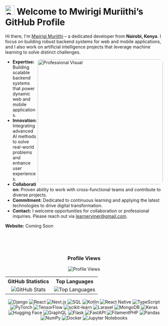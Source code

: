 <h1>
  <img src="https://emojis.slackmojis.com/emojis/images/1531849430/4246/blob-sunglasses.gif?1531849430" width="30" alt="Sunglasses Emoji"/>
  Welcome to Mwirigi Muriithi’s GitHub Profile
</h1>

<p>
  Hi there, I'm <a href="https://www.mwirigi.github.io/">Mwirigi Muriithi</a> – a dedicated developer from <strong>Nairobi, Kenya</strong>. I focus on building robust backend systems for web and mobile applications, and I also work on artificial intelligence projects that leverage machine learning to solve distinct challenges.
</p>


<p>
  <img align="right" width="400px" style="border-radius: 10px;" alt="Professional Visual" src="https://user-images.githubusercontent.com/74038190/229223263-cf2e4b07-2615-4f87-9c38-e37600f8381a.gif" />
</p>

<ul>
  <li><strong>Expertise:</strong> Building scalable backend systems that power dynamic web and mobile applications.</li>
  <li><strong>Innovation:</strong> Integrating advanced AI methods to solve real-world problems and enhance user experiences.</li>
  <li><strong>Collaboration:</strong> Proven ability to work with cross-functional teams and contribute to diverse projects.</li>
  <li><strong>Commitment:</strong> Dedicated to continuous learning and applying the latest technologies to drive digital transformation.</li>
  <li><strong>Contact:</strong> I welcome opportunities for collaboration or professional inquiries. Please reach out via <a href="mailto:learnerviner@gmail.com">learnerviner@gmail.com</a>.</li>
</ul>

<p>
  <strong>Website:</strong> Coming Soon
</p>

<p>&nbsp;</p>
<p>&nbsp;</p>

<h3 align="center">Profile Views</h3>
<p align="center">
  <img src="https://profile-counter.glitch.me/mwirigi/count.svg" alt="Profile Views" />
</p>



<table align="center">
  <tr>
    <th align="center">GitHub Statistics</th>
    <th align="center">Top Languages</th>
  </tr>
  <tr>
    <td align="center">
      <img src="https://github-readme-stats.vercel.app/api?username=MwirigiMuriithi&show_icons=true&theme=dark&count_private=true" alt="GitHub Stats" />
    </td>
    <td align="center">
      <img src="https://github-readme-stats.vercel.app/api/top-langs/?username=MwirigiMuriithi&layout=compact&theme=dark&langs_count=10&hide=HTML,CSS&cache_seconds=0" alt="Top Languages" />
    </td>
  </tr>
</table>
<p align="center">
  <img src="https://img.shields.io/badge/-Django-black?style=flat-square&logo=django" alt="Django" />
  <img src="https://img.shields.io/badge/-React-black?style=flat-square&logo=react" alt="React" />
  <img src="https://img.shields.io/badge/-Next.js-black?style=flat-square&logo=nextdotjs" alt="Next.js" />
  <img src="https://img.shields.io/badge/-SQL-black?style=flat-square&logo=sqlite" alt="SQL" />
  <img src="https://img.shields.io/badge/-Kotlin-black?style=flat-square&logo=kotlin" alt="Kotlin" />
  <img src="https://img.shields.io/badge/-React%20Native-black?style=flat-square&logo=react" alt="React Native" />
   <img src="https://img.shields.io/badge/-TypeScript-black?style=flat-square&logo=typescript" alt="TypeScript" />
  <img src="https://img.shields.io/badge/-PyTorch-black?style=flat-square&logo=pytorch" alt="PyTorch" />
  <img src="https://img.shields.io/badge/-TensorFlow-black?style=flat-square&logo=tensorflow" alt="TensorFlow" />
  <img src="https://img.shields.io/badge/-scikit--learn-black?style=flat-square&logo=scikitlearn" alt="scikit-learn" />
  <img src="https://img.shields.io/badge/-Laravel-black?style=flat-square&logo=laravel" alt="Laravel" />
  <img src="https://img.shields.io/badge/-MongoDB-black?style=flat-square&logo=mongodb" alt="MongoDB" />
  <img src="https://img.shields.io/badge/-Keras-black?style=flat-square&logo=keras" alt="Keras" />
  <img src="https://img.shields.io/badge/-Hugging%20Face-black?style=flat-square&logo=huggingface" alt="Hugging Face" />
  <img src="https://img.shields.io/badge/-GraphQL-black?style=flat-square&logo=graphql" alt="GraphQL" />
  <img src="https://img.shields.io/badge/-Flask-black?style=flat-square&logo=flask" alt="Flask" />
  <img src="https://img.shields.io/badge/-FastAPI-black?style=flat-square&logo=fastapi" alt="FastAPI" />
  <img src="https://img.shields.io/badge/-FilamentPHP-black?style=flat-square&logo=filament" alt="FilamentPHP" />
  <img src="https://img.shields.io/badge/-Pandas-black?style=flat-square&logo=pandas" alt="Pandas" />
  <img src="https://img.shields.io/badge/-NumPy-black?style=flat-square&logo=numpy" alt="NumPy" />
  <img src="https://img.shields.io/badge/-Docker-black?style=flat-square&logo=docker" alt="Docker" />
  <img src="https://img.shields.io/badge/-Jupyter%20Notebooks-black?style=flat-square&logo=jupyter" alt="Jupyter Notebooks" />
</p>



